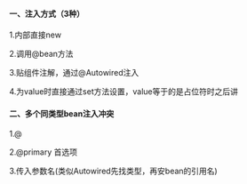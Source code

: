 #### 一、注入方式（3种）

1.内部直接new

2.调用@bean方法

3.贴组件注解，通过@Autowired注入

4.为value时直接通过set方法设置，value等于的是占位符时之后讲

#### 二、多个同类型bean注入冲突

1.@

2.@primary 首选项

3.传入参数名(类似Autowired先找类型，再安bean的引用名)

